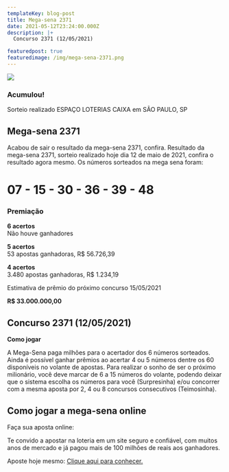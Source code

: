 ```yaml
---
templateKey: blog-post
title: Mega-sena 2371
date: 2021-05-12T23:24:00.000Z
description: |+
  Concurso 2371 (12/05/2021)

featuredpost: true
featuredimage: /img/mega-sena-2371.png
---
```

![](/img/mega-sena-2371.svg)

### Acumulou!

Sorteio realizado ESPAÇO LOTERIAS CAIXA em SÃO PAULO, SP

## Mega-sena 2371

Acabou de sair o resultado da mega-sena 2371, confira. Resultado da mega-sena 2371, sorteio realizado hoje dia 12 de maio de 2021, confira o resultado agora mesmo. Os números sorteados na mega sena foram:

# 07 - 15 - 30 - 36 - 39 - 48

### Premiação

**6 acertos**\
Não houve ganhadores

**5 acertos**\
53 apostas ganhadoras, R$ 56.726,39

**4 acertos**\
3.480 apostas ganhadoras, R$ 1.234,19

Estimativa de prêmio do próximo concurso 15/05/2021

**R$ 33.000.000,00**



## Concurso 2371 (12/05/2021)

**Como jogar**

A Mega-Sena paga milhões para o acertador dos 6 números sorteados. Ainda é possível ganhar prêmios ao acertar 4 ou 5 números dentre os 60 disponíveis no volante de apostas. Para realizar o sonho de ser o próximo milionário, você deve marcar de 6 a 15 números do volante, podendo deixar que o sistema escolha os números para você (Surpresinha) e/ou concorrer com a mesma aposta por 2, 4 ou 8 concursos consecutivos (Teimosinha).

## **Como jogar a mega-sena online**

Faça sua aposta online:

Te convido a apostar na loteria em um site seguro e confiável, com muitos anos de mercado e já pagou mais de 100 milhões de reais aos ganhadores.

Aposte hoje mesmo: [Clique aqui para conhecer.](http://bit.ly/aposte-online)